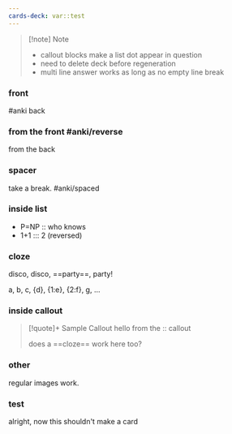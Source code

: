 ```yaml
---
cards-deck: var::test
---
```




> [!note] Note
> - callout blocks make a list dot appear in question
> - need to delete deck before regeneration
> - multi line answer works as long as no empty line break
>   


### front 
#anki
back

### from the front #anki/reverse 
from the back

### spacer
take a break. #anki/spaced

### inside list
- P=NP :: who knows
- 1+1 ::: 2 (reversed)

### cloze
disco, disco, ==party==, party!

a, b, c, {d}, {1:e}, {2:f}, g, ...

### inside callout
> [!quote]+ Sample Callout
> hello from the :: callout
> 
> does a ==cloze== work here too?
> 


### other
regular images work.



### test
alright, now this shouldn't make a card

